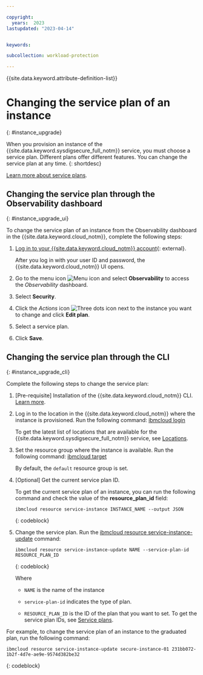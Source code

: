 ```yaml
---

copyright:
  years:  2023
lastupdated: "2023-04-14"


keywords:

subcollection: workload-protection

---
```


{{site.data.keyword.attribute-definition-list}}


# Changing the service plan of an instance
{: #instance_upgrade}

When you provision an instance of the {{site.data.keyword.sysdigsecure_full_notm}} service, you must choose a service plan. Different plans offer different features. You can change the service plan at any time.
{: shortdesc}

[Learn more about service plans](/docs/workload-protection?topic=workload-protection-pricing_plans).

## Changing the service plan through the Observability dashboard
{: #instance_upgrade_ui}

To change the service plan of an instance from the Observability dashboard in the {{site.data.keyword.cloud_notm}}, complete the following steps:

1. [Log in to your {{site.data.keyword.cloud_notm}} account](https://cloud.ibm.com/login){: external}.

	After you log in with your user ID and password, the {{site.data.keyword.cloud_notm}} UI opens.

2. Go to the menu icon ![Menu icon](../icons/icon_hamburger.svg) and select **Observability** to access the *Observability* dashboard.

3. Select **Security**.

4. Click the *Actions* icon ![Three dots icon](images/actions.png) next to the instance you want to change and click **Edit plan**.

5. Select a service plan.

6. Click **Save**.






## Changing the service plan through the CLI
{: #instance_upgrade_cli}

Complete the following steps to change the service plan:

1. [Pre-requisite] Installation of the {{site.data.keyword.cloud_notm}} CLI. [Learn more](/docs/cli?topic=cli-getting-started).

2. Log in to the location in the {{site.data.keyword.cloud_notm}} where the instance is provisioned. Run the following command: [ibmcloud login](/docs/cli?topic=cli-ibmcloud_cli#ibmcloud_login)

    To get the latest list of locations that are available for the {{site.data.keyword.sysdigsecure_full_notm}} service, see [Locations](/docs/workload-protection?topic=workload-protection-endpoints#endpoints_regions).

3. Set the resource group where the instance is available. Run the following command: [ibmcloud target](/docs/cli?topic=cli-ibmcloud_cli#ibmcloud_target)

    By default, the `default` resource group is set.

4. [Optional] Get the current service plan ID.

    To get the current service plan of an instance, you can run the following command and check the value of the **resource_plan_id** field:

    ```text
    ibmcloud resource service-instance INSTANCE_NAME --output JSON
    ```
    {: codeblock}

5. Change the service plan. Run the [ibmcloud resource service-instance-update](/docs/cli?topic=cli-ibmcloud_commands_resource#ibmcloud_resource_service_instance_create) command:

    ```text
    ibmcloud resource service-instance-update NAME --service-plan-id RESOURCE_PLAN_ID
    ```
    {: codeblock}

    Where

    * `NAME` is the name of the instance

    * `service-plan-id` indicates the type of plan.

    * `RESOURCE_PLAN_ID` is the ID of the plan that you want to set. To get the service plan IDs, see [Service plans](/docs/workload-protection?topic=workload-protection-pricing_plans).


For example, to change the service plan of an instance to the graduated plan, run the following command:

```text
ibmcloud resource service-instance-update secure-instance-01 231bb072-1b2f-4d7e-ae9e-9574d382be32
```
{: codeblock}
